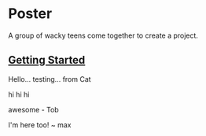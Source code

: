 # Poster
A group of wacky teens come together to create a project.

## [Getting Started](./docs/getting-started.md)

Hello... testing... from Cat

hi hi hi

awesome - Tob

I'm here too!  ~ max
